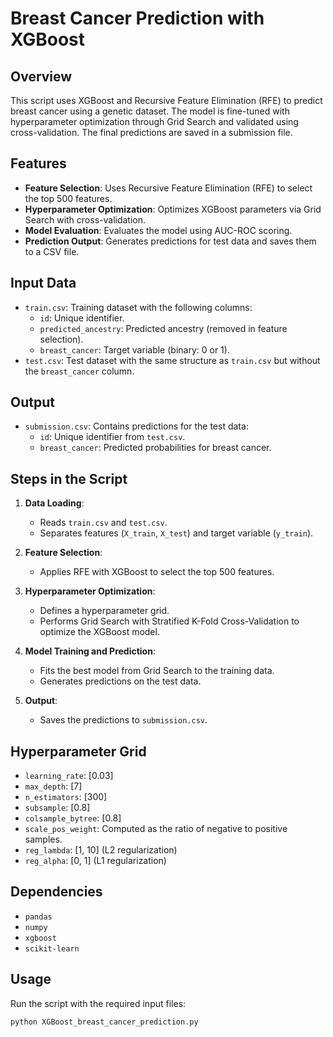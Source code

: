 # Breast Cancer Prediction with XGBoost

## Overview
This script uses XGBoost and Recursive Feature Elimination (RFE) to predict breast cancer using a genetic dataset. The model is fine-tuned with hyperparameter optimization through Grid Search and validated using cross-validation. The final predictions are saved in a submission file.

## Features
- **Feature Selection**: Uses Recursive Feature Elimination (RFE) to select the top 500 features.
- **Hyperparameter Optimization**: Optimizes XGBoost parameters via Grid Search with cross-validation.
- **Model Evaluation**: Evaluates the model using AUC-ROC scoring.
- **Prediction Output**: Generates predictions for test data and saves them to a CSV file.

## Input Data
- `train.csv`: Training dataset with the following columns:
  - `id`: Unique identifier.
  - `predicted_ancestry`: Predicted ancestry (removed in feature selection).
  - `breast_cancer`: Target variable (binary: 0 or 1).
- `test.csv`: Test dataset with the same structure as `train.csv` but without the `breast_cancer` column.

## Output
- `submission.csv`: Contains predictions for the test data:
  - `id`: Unique identifier from `test.csv`.
  - `breast_cancer`: Predicted probabilities for breast cancer.

## Steps in the Script
1. **Data Loading**:
   - Reads `train.csv` and `test.csv`.
   - Separates features (`X_train`, `X_test`) and target variable (`y_train`).

2. **Feature Selection**:
   - Applies RFE with XGBoost to select the top 500 features.

3. **Hyperparameter Optimization**:
   - Defines a hyperparameter grid.
   - Performs Grid Search with Stratified K-Fold Cross-Validation to optimize the XGBoost model.

4. **Model Training and Prediction**:
   - Fits the best model from Grid Search to the training data.
   - Generates predictions on the test data.

5. **Output**:
   - Saves the predictions to `submission.csv`.

## Hyperparameter Grid
- `learning_rate`: [0.03]
- `max_depth`: [7]
- `n_estimators`: [300]
- `subsample`: [0.8]
- `colsample_bytree`: [0.8]
- `scale_pos_weight`: Computed as the ratio of negative to positive samples.
- `reg_lambda`: [1, 10] (L2 regularization)
- `reg_alpha`: [0, 1] (L1 regularization)

## Dependencies
- `pandas`
- `numpy`
- `xgboost`
- `scikit-learn`

## Usage
Run the script with the required input files:
```bash
python XGBoost_breast_cancer_prediction.py
